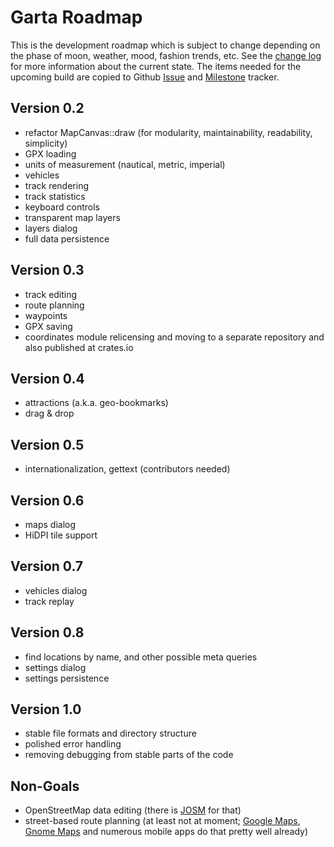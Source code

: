 # Garta Roadmap
This is the development roadmap which is subject to change depending on the phase of moon, weather, mood, fashion trends, etc. See the [change log](ChangeLog.md) for more information about the current state. The items needed for the upcoming build are copied to Github [Issue](https://github.com/zaari/garta/issues) and [Milestone](https://github.com/zaari/garta/milestones) tracker.

## Version 0.2
- refactor MapCanvas::draw (for modularity, maintainability, readability, simplicity)
- GPX loading
- units of measurement (nautical, metric, imperial)
- vehicles
- track rendering
- track statistics
- keyboard controls
- transparent map layers
- layers dialog
- full data persistence

## Version 0.3
- track editing
- route planning
- waypoints
- GPX saving
- coordinates module relicensing and moving to a separate repository and also published at crates.io

## Version 0.4
- attractions (a.k.a. geo-bookmarks)
- drag & drop

## Version 0.5
- internationalization, gettext (contributors needed)

## Version 0.6
- maps dialog
- HiDPI tile support

## Version 0.7
- vehicles dialog
- track replay

## Version 0.8
- find locations by name, and other possible meta queries
- settings dialog
- settings persistence

## Version 1.0
- stable file formats and directory structure
- polished error handling 
- removing debugging from stable parts of the code

## Non-Goals
- OpenStreetMap data editing (there is [JOSM](https://josm.openstreetmap.de/) for that)
- street-based route planning (at least not at moment; [Google Maps](https://www.google.com/maps), [Gnome Maps](https://wiki.gnome.org/Apps/Maps) and numerous mobile apps do that pretty well already)

